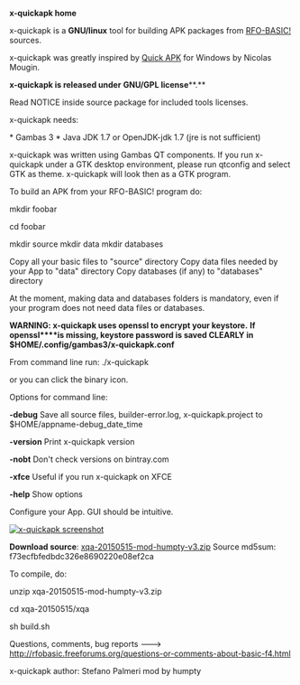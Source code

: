   **x-quickapk home**

x-quickapk is a **GNU/linux** tool for building APK packages from [RFO-BASIC!](http://rfo-basic.com/) sources.

x-quickapk  was greatly inspired by [Quick APK](http://mougino.free.fr/quickapk.html) for Windows by Nicolas Mougin.

**x-quickapk is released under** **GNU/GPL license****.**

Read NOTICE inside source package for included tools licenses.

x-quickapk needs: 

\* Gambas 3
\* Java JDK 1.7 or OpenJDK-jdk 1.7 (jre is not sufficient)

x-quickapk was written using Gambas QT components. If you run x-quickapk under a GTK desktop environment, 
please run qtconfig and select GTK as theme. x-quickapk will look then as a GTK program.

To build an APK from your RFO-BASIC! program do:

mkdir foobar

cd foobar

mkdir source
mkdir data
mkdir databases

Copy all your basic files to "source" directory
Copy data files needed by your App to "data" directory
Copy databases (if any) to "databases" directory

At the moment, making data and databases folders is mandatory, 
even if your program does not need data files or databases.

**WARNING: x-quickapk uses openssl to encrypt your keystore.** **If openssl****is missing, keystore password is saved CLEARLY in $HOME/.config/gambas3/x-quickapk.conf**

From command line run:  ./x-quickapk

or you can click the binary icon.

Options for command line:

**-debug** Save all source files, builder-error.log, x-quickapk.project to $HOME/appname-debug_date_time

**-version** Print x-quickapk version  

**-nobt** Don't check versions on bintray.com

**-xfce** Useful if you run x-quickapk on XFCE  

**-help** Show options

Configure your App. GUI should be intuitive.

[![x-quickapk screenshot](http://rfo-basic.com/x-quickapk.png)](http://rfo-basic.com/x-apk-builder.png)

**Download source**: [xqa-20150515-mod-humpty-v3.zip](http://laughton.com/basic/programs/tools/x-quickapk/xqa-20150515-mod-humpty-v3.zip)
Source md5sum: f73ecfbfedbdc326e8690220e08ef2ca

To compile, do:

unzip xqa-20150515-mod-humpty-v3.zip

cd xqa-20150515/xqa

sh build.sh

Questions, comments, bug reports ---> [http://rfobasic.freeforums.org/questions-or-comments-about-basic-f4.html ](http://rfobasic.freeforums.org/questions-or-comments-about-basic-f4.html)

x-quickapk author: Stefano Palmeri
mod by humpty     